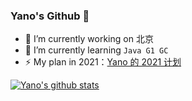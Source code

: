 ### Yano's Github 👋

<!--
**LjyYano/LjyYano** is a ✨ _special_ ✨ repository because its `README.md` (this file) appears on your GitHub profile.

Here are some ideas to get you started:

- 🔭 I’m currently working on ...
- 🌱 I’m currently learning ...
- 👯 I’m looking to collaborate on ...
- 🤔 I’m looking for help with ...
- 💬 Ask me about ...
- 📫 How to reach me: ...
- 😄 Pronouns: ...
- ⚡ Fun fact: ...
-->

- 🔭 I’m currently working on 北京
- 🌱 I’m currently learning `Java G1 GC`
- ⚡ My plan in 2021：[Yano 的 2021 计划](https://www.notion.so/YANO-SPACE-2021-ff42bde7acd1467eb3ae63dc0d4a9f8c)

[![Yano's github stats](https://github-readme-stats.vercel.app/api?username=LjyYano)](https://github.com/LjyYano/Thinking_in_Java_MindMapping)

